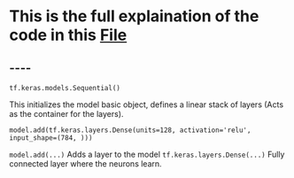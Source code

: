 # This is the full explaination of the code in this [File](https://github.com/amrorabea/TF/blob/main/ANN/ANN.ipynb)
## ----
```pip
tf.keras.models.Sequential()
```
This initializes the model basic object,
defines a linear stack of layers (Acts as the container for the layers).

```pip
model.add(tf.keras.layers.Dense(units=128, activation='relu', input_shape=(784, )))
```
``` model.add(...) ``` Adds a layer to the model
``` tf.keras.layers.Dense(...) ``` Fully connected layer where the neurons learn.

